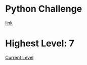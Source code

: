 # Python Challenge

[link](http://www.pythonchallenge.com/)

# Highest Level: 7
[Current Level](http://www.pythonchallenge.com/pc/def/oxygen.html)
